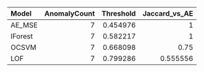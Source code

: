 | Model   |   AnomalyCount |   Threshold |   Jaccard_vs_AE |
|:--------|---------------:|------------:|----------------:|
| AE_MSE  |              7 |    0.454976 |        1        |
| IForest |              7 |    0.582217 |        1        |
| OCSVM   |              7 |    0.668098 |        0.75     |
| LOF     |              7 |    0.799286 |        0.555556 |
